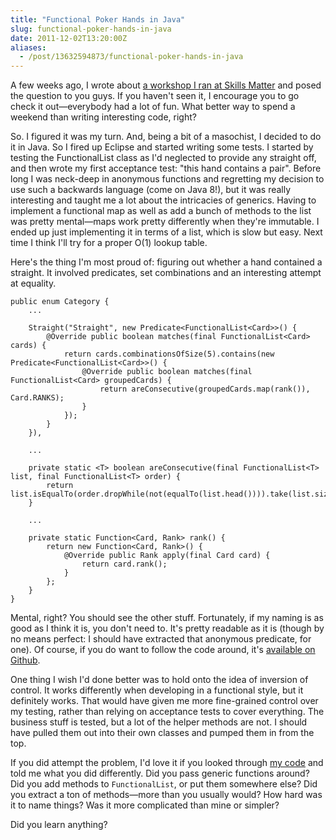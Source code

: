 ```yaml
---
title: "Functional Poker Hands in Java"
slug: functional-poker-hands-in-java
date: 2011-12-02T13:20:00Z
aliases:
  - /post/13632594873/functional-poker-hands-in-java
---
```


A few weeks ago, I wrote about [a workshop I ran at Skills
Matter](/post/12118361399/workshop-functional-programming-in-oo-languages)
and posed the question to you guys. If you haven't seen it, I encourage
you to go check it out—everybody had a lot of fun. What better way to
spend a weekend than writing interesting code, right?

So. I figured it was my turn. And, being a bit of a masochist, I decided
to do it in Java. So I fired up Eclipse and started writing some tests.
I started by testing the FunctionalList class as I'd neglected to
provide any straight off, and then wrote my first acceptance test: "this
hand contains a pair". Before long I was neck-deep in anonymous
functions and regretting my decision to use such a backwards language
(come on Java 8!), but it was really interesting and taught me a lot
about the intricacies of generics. Having to implement a functional map
as well as add a bunch of methods to the list was pretty mental—maps
work pretty differently when they're immutable. I ended up just
implementing it in terms of a list, which is slow but easy. Next time I
think I'll try for a proper O(1) lookup table.

<!--more-->

Here's the thing I'm most proud of: figuring out whether a hand
contained a straight. It involved predicates, set combinations and an
interesting attempt at equality.

    public enum Category {
        ...

        Straight("Straight", new Predicate<FunctionalList<Card>>() {
            @Override public boolean matches(final FunctionalList<Card> cards) {
                return cards.combinationsOfSize(5).contains(new Predicate<FunctionalList<Card>>() {
                    @Override public boolean matches(final FunctionalList<Card> groupedCards) {
                        return areConsecutive(groupedCards.map(rank()), Card.RANKS);
                    }
                });
            }
        }),

        ...

        private static <T> boolean areConsecutive(final FunctionalList<T> list, final FunctionalList<T> order) {
            return list.isEqualTo(order.dropWhile(not(equalTo(list.head()))).take(list.size()));
        }

        ...

        private static Function<Card, Rank> rank() {
            return new Function<Card, Rank>() {
                @Override public Rank apply(final Card card) {
                    return card.rank();
                }
            };
        }
    }

Mental, right? You should see the other stuff. Fortunately, if my naming
is as good as I think it is, you don't need to. It's pretty readable as
it is (though by no means perfect: I should have extracted that
anonymous predicate, for one). Of course, if you do want to follow the
code around, it's [available on
Github](https://github.com/SamirTalwar/Texas-Hold-Em).

One thing I wish I'd done better was to hold onto the idea of inversion
of control. It works differently when developing in a functional style,
but it definitely works. That would have given me more fine-grained
control over my testing, rather than relying on acceptance tests to
cover everything. The business stuff is tested, but a lot of the helper
methods are not. I should have pulled them out into their own classes
and pumped them in from the top.

If you did attempt the problem, I'd love it if you looked through [my
code](https://github.com/SamirTalwar/Texas-Hold-Em) and told me what you
did differently. Did you pass generic functions around? Did you add
methods to `FunctionalList`, or put them somewhere else? Did you extract
a ton of methods—more than you usually would? How hard was it to name
things? Was it more complicated than mine or simpler?

Did you learn anything?
